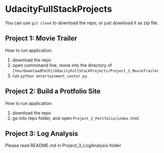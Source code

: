 # UdacityFullStackProjects

You can use `git clone` to download the repo, or just download it as zip file.

## Project 1: Movie Trailer
How to run application:
  1. download the repo
  2. open commmand line, move into the directory of `[YourDownloadPath]/UdacityFullStackProjects/Project_1_MovieTrailer`
  3. run `python entertainment_center.py`

## Project 2: Build a Protfolio Site
How to run application:
  1. download the repo
  2. go into repo folder, and open `Project_2_Portfolio/index.html`
  
## Project 3: Log Analysis

Please read README.md in Project_3_LogAnalysis folder